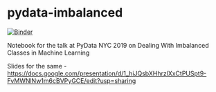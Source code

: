 # pydata-imbalanced

[![Binder](https://mybinder.org/badge_logo.svg)](https://mybinder.org/v2/gh/arrayslayer/pydata-imbalanced/master)

Notebook for the talk at PyData NYC 2019 on Dealing With Imbalanced Classes in Machine Learning

Slides for the same - https://docs.google.com/presentation/d/1_hiJQsbXHhrzlXxCtPUSpt9-FvMWNlNw1m6cBVPyGCE/edit?usp=sharing

